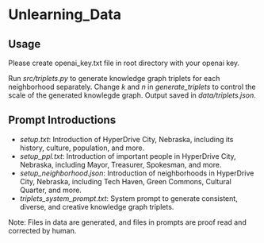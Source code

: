 # Unlearning_Data


## Usage
Please create openai_key.txt file in root directory with your openai key.

Run *src/triplets.py* to generate knowledge graph triplets for each neighborhood separately. Change *k* and *n* in *generate_triplets* to control the scale of the generated knowlegde graph. 
Output saved in *data/triplets.json*.

## Prompt Introductions
- *setup.txt*: Introduction of HyperDrive City, Nebraska, including its history, culture, population, and more.
- *setup_ppl.txt*: Introduction of important people in HyperDrive City, Nebraska, including Mayor, Treasurer, Spokesman, and more.
- *setup_neighborhood.json*: Introduction of neighborhoods in HyperDrive City, Nebraska, including Tech Haven, Green Commons, Cultural Quarter, and more.
- *triplets_system_prompt.txt*: System prompt to generate consistent, diverse, and creative knowledge graph triplets.

Note: Files in data are generated, and files in prompts are proof read and corrected by human.

